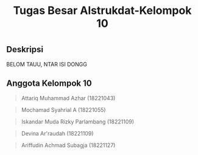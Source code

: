 <h1 align="center"> Tugas Besar Alstrukdat-Kelompok 10 <h1>

## Deskripsi 
BELOM TAUU, NTAR ISI DONGG

## Anggota Kelompok 10
  >Attariq Muhammad Azhar (18221043)
  
  >Mochamad Syahrial A (18221055)
  
  >Iskandar Muda Rizky Parlambang (18221109)
  
  > Devina Ar'raudah (18221109)
  
  > Ariffudin Achmad Subagja (18221127)
